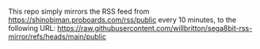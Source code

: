 This repo simply mirrors the RSS feed from https://shinobiman.proboards.com/rss/public every 10 minutes, to the following URL:
https://raw.githubusercontent.com/willbritton/sega8bit-rss-mirror/refs/heads/main/public
